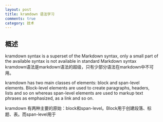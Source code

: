 ```yaml
---
layout: post
title: kramdown 语法学习
comments: true
category: 技术
---
```



## 概述
 kramdown syntax is a superset of the Markdown syntax, only a small part of the available syntax is not available in standard Markdown syntax
kramdown语法是markdown语法的超级，只有少部分语法在markdown中不可用。

kramdown has two main classes of elements: block and span-level elements. Block-level elements are used to create paragraphs, headers, lists and so on whereas span-level elements are used to markup text phrases as emphasized, as a link and so on.

kramdown 有两种主要的原始：block和span-level。Block用于创建段落、标题、表。而span-level用于

